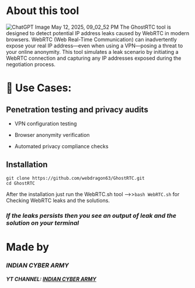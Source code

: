 # About this tool
![ChatGPT Image May 12, 2025, 09_02_52 PM](https://github.com/user-attachments/assets/cf77515b-7916-4e4a-a963-ecd3db20403f)
The GhostRTC tool is designed to detect potential IP address leaks caused by WebRTC in modern browsers. WebRTC (Web Real-Time Communication) can inadvertently expose your real IP address—even when using a VPN—posing a threat to your online anonymity. This tool simulates a leak scenario by initiating a WebRTC connection and capturing any IP addresses exposed during the negotiation process.


# 🔧 Use Cases:
## Penetration testing and privacy audits

- VPN configuration testing

- Browser anonymity verification

- Automated privacy compliance checks

## Installation
```
git clone https://github.com/webdragon63/GhostRTC.git
cd GhostRTC
```
After the installation just run the WebRTC.sh tool -->>`bash WebRTC.sh` for Checking WebRTC leaks and the solutions.

### ***If the leaks persists then you see an output of leak and the solution on your terminal***


  # Made by
### ***INDIAN CYBER ARMY***
#### ***YT CHANNEL: [INDIAN CYBER ARMY](https://www.youtube.com/@webdragon63)***
